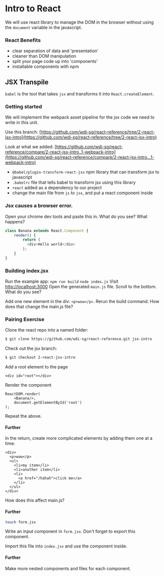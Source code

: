 # Intro to React

We will use react library to manage the DOM in the browser without using the `document` variable in the javascript.

### React Benefits

* clear separation of data and 'presentation'
* cleaner than DOM manipulation
* split your page code up into 'components'
* installable components with npm

## JSX Transpile

`babel` is the tool that takes `jsx` and transforms it into `React.createElement`.

### Getting started

We will implement the webpack asset pipeline for the jsx code we need to write in this unit.

Use this branch: [https://github.com/wdi-sg/react-reference/tree/2-react-jsx-intro](https://github.com/wdi-sg/react-reference/tree/2-react-jsx-intro)

Look at what we added: [https://github.com/wdi-sg/react-reference/compare/2-react-jsx-intro..1-webpack-intro](https://github.com/wdi-sg/react-reference/compare/2-react-jsx-intro...1-webpack-intro)

* `@babel/plugin-transform-react-jsx` npm library that can transform jsx to javascript
* `.babelrc` file that tells babel to transform jsx using this library
* `react` added as a dependency to our project
* change the main file from `js` to `jsx`, and put a react component inside

### Jsx causes a browser error.

Open your chrome dev tools and paste this in. What do you see? What happens?

```javascript
class Banana extends React.Component {
    render() {
        return (
          <div>Hello world</div>
        );
    }
}
```

### Building index.jsx

Run the example app: `npm run build` `node index.js` Visit [http://localhost:3000](http://localhost:3000) Open the generated `main.js` file. Scroll to the bottom. What do you see?

Add one new element in the div: `<p>wow</p>`. Rerun the build command. How does that change the main.js file?

### Pairing Exercise

Clone the react repo into a named folder:

```bash
$ git clone https://github.com/wdi-sg/react-reference.git jsx-intro
```

Check out the jsx branch:

```bash
$ git checkout 2-react-jsx-intro
```

Add a root element to the page

```markup
<div id="root"></div>
```

Render the component

```text
ReactDOM.render(
    <Banana/>,
    document.getElementById('root')
);
```

Repeat the above.

#### Further

In the return, create more complicated elements by adding them one at a time:

```markup
<div>
  <p>wow</p>
  <ul>
    <li>my item</li>
    <li>another item</li>
    <li>
      <a href="/hahah">click me</a>
    </li>
  </ul>
</div>
```

How does this affect main.js?

#### Further

```bash
touch form.jsx
```

Write an input component in `form.jsx`. Don't forget to export this component.

Import this file into `index.jsx` and use the component inside.

#### Further

Make more nested components and files for each component.

